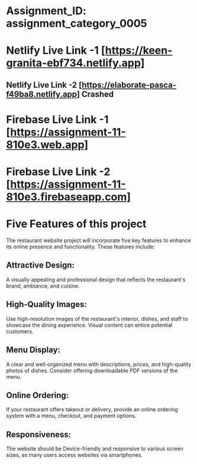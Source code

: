 # Assignment_ID: assignment_category_0005

# Netlify Live Link -1 [https://keen-granita-ebf734.netlify.app]

## Netlify Live Link -2  [https://elaborate-pasca-f49ba8.netlify.app] Crashed

# Firebase Live Link -1 [https://assignment-11-810e3.web.app]

# Firebase Live Link -2 [https://assignment-11-810e3.firebaseapp.com]



# Five Features of this project
The restaurant website project will incorporate five key features to enhance its online presence and functionality. These features include:

## Attractive Design:
A visually appealing and professional design that reflects the restaurant's brand, ambiance, and cuisine.

## High-Quality Images:
Use high-resolution images of the restaurant's interior, dishes, and staff to showcase the dining experience. Visual content can entice potential customers.

## Menu Display:
A clear and well-organized menu with descriptions, prices, and high-quality photos of dishes. Consider offering downloadable PDF versions of the menu.

## Online Ordering:
If your restaurant offers takeout or delivery, provide an online ordering system with a menu, checkout, and payment options.

## Responsiveness:
The website should be Device-friendly and responsive to various screen sizes, as many users access websites via smartphones.
